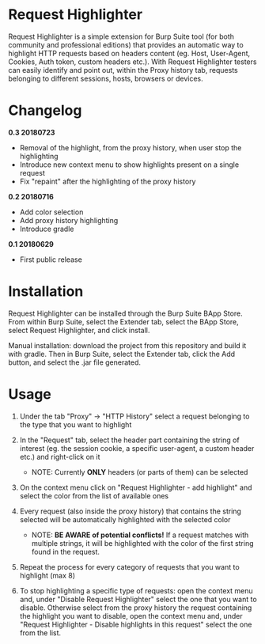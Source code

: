 # Request Highlighter

Request Highlighter is a simple extension for Burp Suite tool (for both community and professional editions) that provides an automatic way to highlight HTTP requests based on headers content (eg. Host, User-Agent, Cookies, Auth token, custom headers etc.).
With Request Highlighter testers can easily identify and point out, within the Proxy history tab, requests belonging to different sessions, hosts, browsers or devices.

# Changelog

**0.3 20180723**
 - Removal of the highlight, from the proxy history, when user stop the highlighting
 - Introduce new context menu to show highlights present on a single request
 - Fix "repaint" after the highlighting of the proxy history

**0.2 20180716**
 - Add color selection
 - Add proxy history highlighting
 - Introduce gradle

**0.1 20180629**
 - First public release

# Installation

Request Highlighter can be installed through the Burp Suite BApp Store. From within Burp Suite, select the Extender tab, select the BApp Store, select Request Highlighter, and click install.

Manual installation: download the project from this repository and build it with gradle. 
Then in Burp Suite, select the Extender tab, click the Add button, and select the .jar file generated.

# Usage

1. Under the tab "Proxy" -> "HTTP History" select a request belonging to the type that you want to highlight

2. In the "Request" tab, select the header part containing the string of interest (eg. the session cookie, a specific user-agent, a custom header etc.) and right-click on it

    * NOTE: Currently **ONLY** headers (or parts of them) can be selected

3. On the context menu click on "Request Highlighter - add highlight" and select the color from the list of available ones

4. Every request (also inside the proxy history) that contains the string selected will be automatically highlighted with the selected color

    * NOTE: **BE AWARE of potential conflicts!** If a request matches with multiple strings, it will be highlighted with the color of the first string found in the request.

5. Repeat the process for every category of requests that you want to highlight (max 8)

6. To stop highlighting a specific type of requests: open the context menu and, under "Disable Request Highlighter" select the one that you want to disable. 
Otherwise select from the proxy history the request containing the highlight you want to disable, open the context menu and, under "Request Highlighter - Disable highlights in this request" select the one from the list.
